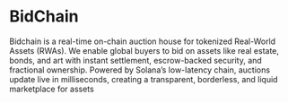 # BidChain
Bidchain is a real-time on-chain auction house for tokenized Real-World Assets (RWAs). We enable global buyers to bid on assets like real estate, bonds, and art with instant settlement, escrow-backed security, and fractional ownership. Powered by Solana’s low-latency chain, auctions update live in milliseconds, creating a transparent, borderless, and liquid marketplace for assets
